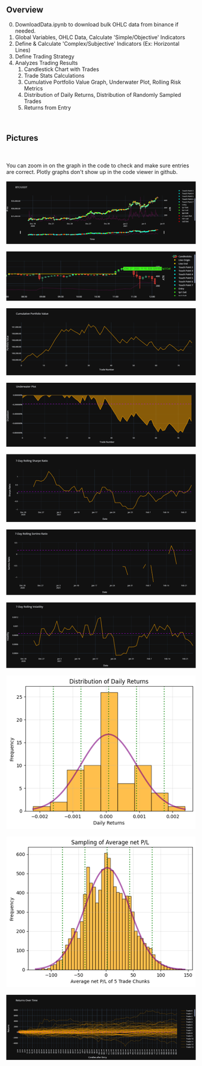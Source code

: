 ## **Overview** ##

0. DownloadData.ipynb to download bulk OHLC data from binance if needed.
1. Global Variables, OHLC Data, Calculate 'Simple/Objective' Indicators
2. Define & Calculate 'Complex/Subjective' Indicators (Ex: Horizontal Lines)
3. Define Trading Strategy
4. Analyzes Trading Results
    1. Candlestick Chart with Trades
    2. Trade Stats Calculations
    3. Cumulative Portfolio Value Graph, Underwater Plot, Rolling Risk Metrics
    4. Distribution of Daily Returns, Distribution of Randomly Sampled Trades
    5. Returns from Entry

</br>

## **Pictures** ##

</br>
</br>
You can zoom in on the graph in the code to check and make sure entries are correct. Plotly graphs don't show up in the code viewer in github.
</br>
</br>
<img src="Pictures/candlestickplot.png">
</br>
</br>
<img src="Pictures/candlescloseup.png">
</br>
</br>
<img src="Pictures/cumportvalue.png">
</br>
</br>
<img src="Pictures/underwaterplot.png">
</br>
</br>
<img src="Pictures/rollingsharp.png">
</br>
</br>
<img src="Pictures/rollingsortino.png">
</br>
</br>
<img src="Pictures/rollingvolatility.png">
</br>
</br>
<img src="Pictures/dailyreturns.png">
</br>
</br>
<img src="Pictures/tradesampling.png">
</br>
</br>
<img src="Pictures/returns.png">
